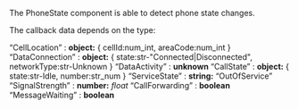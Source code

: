 The PhoneState component is able to detect phone state changes.

The callback data depends on the type:

<smp>“CellLocation” : **object:** { cellId:num\_int, areaCode:num\_int }</smp>
<smp>“DataConnection” : **object:** { state:str-"Connected|Disconnected", networkType:str-Unknown }</smp>
<smp>“DataActivity” : **unknown**</smp>
<smp>“CallState” : **object:** { state:str-Idle, number:str\_num }</smp>
<smp>“ServiceState” : **string:** “OutOfService”</smp>
<smp>“SignalStrength” : **number:** _float_</smp>
<smp>“CallForwarding” : **boolean**</smp>
<smp>“MessageWaiting” : **boolean**</smp>
